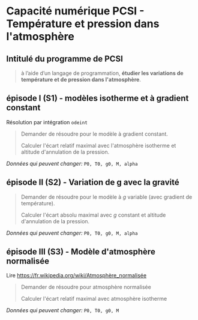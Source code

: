 # Capacité numérique PCSI - Température et pression dans l'atmosphère
## Intitulé du programme de PCSI

> à l’aide d’un langage de programmation, **étudier les variations de température et de pression dans l'atmosphère**.

## épisode I (S1) - modèles isotherme et à gradient constant

Résolution par intégration `odeint`

> Demander de résoudre pour le modèle à gradient constant. 
> 
> Calculer l'écart relatif maximal avec l'atmosphère isotherme et altitude 
d'annulation de la pression.

_Données qui peuvent changer:_ `P0, T0, g0, M, alpha`

## épisode II (S2) - Variation de g avec la gravité

> Demander de résoudre pour le modèle à $g$ variable (avec gradient de température).
> 
> Calculer l'écart absolu maximal avec $g$ constant et altitude d'annulation de la pression.


_Données qui peuvent changer:_ `P0, T0, g0, M, alpha`

## épisode III (S3) - Modèle d'atmosphère normalisée 

Lire https://fr.wikipedia.org/wiki/Atmosphère_normalisée

> Demander de résoudre pour atmosphère normalisée
> 
> Calculer l'écart relatif maximal avec atmosphère isotherme

_Données qui peuvent changer:_ `P0, T0, g0, M`

